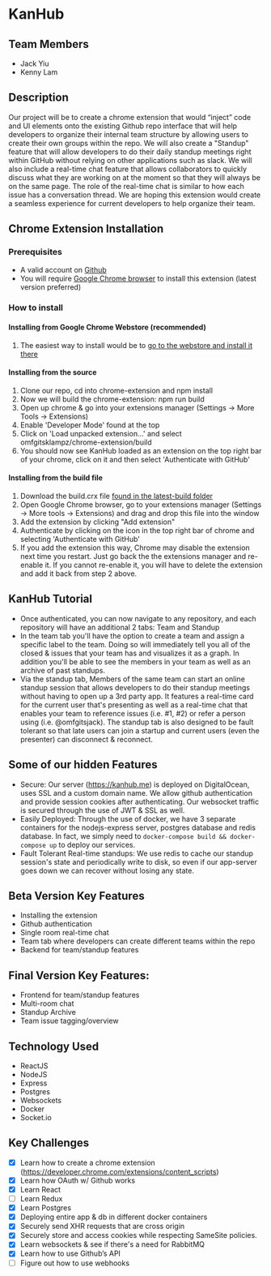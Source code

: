 # KanHub

## Team Members
- Jack Yiu
- Kenny Lam

## Description
Our project will be to create a chrome extension that would “inject” code and UI elements onto the existing Github repo interface that will help developers to organize their internal team structure by allowing users to create their own groups within the repo. We will also create a "Standup" feature that will allow developers to do their daily standup meetings right within GitHub without relying on other applications such as slack. We will also include a real-time chat feature that allows collaborators to quickly discuss what they are working on at the moment so that they will always be on the same page. The role of the real-time chat is similar to how each issue has a conversation thread. We are hoping this extension would create a seamless experience for current developers to help organize their team.

## Chrome Extension Installation
### Prerequisites
- A valid account on [Github](https://github.com/)
- You will require [Google Chrome browser](https://www.google.com/chrome/browser/desktop/index.html) to install this extension (latest version preferred)

### How to install
#### Installing from Google Chrome Webstore (recommended)
1. The easiest way to install would be to [go to the webstore and install it there](https://chrome.google.com/webstore/detail/kanhub/peacnodjjlhhodekaiafamddcgpjnbdo)

#### Installing from the source
1. Clone our repo, cd into chrome-extension and npm install
2. Now we will build the chrome-extension: npm run build
3. Open up chrome & go into your extensions manager (Settings -> More Tools -> Extensions)
4. Enable 'Developer Mode' found at the top
5. Click on 'Load unpacked extension...' and select omfgitsklampz/chrome-extension/build
6. You should now see KanHub loaded as an extension on the top right bar of your chrome, click on it and then select 'Authenticate with GitHub'

#### Installing from the build file
1. Download the build.crx file [found in the latest-build folder](./latest-build)
2. Open Google Chrome browser, go to your extensions manager (Settings -> More tools -> Extensions) and drag and drop this file into the window
3. Add the extension by clicking "Add extension"
4. Authenticate by clicking on the icon in the top right bar of chrome and selecting 'Authenticate with GitHub'
5. If you add the extension this way, Chrome may disable the extension next time you restart. Just go back the the extensions manager and re-enable it. If you cannot re-enable it, you will have to delete the extension and add it back from step 2 above.

## KanHub Tutorial
- Once authenticated, you can now navigate to any repository, and each repository will have an additional 2 tabs: Team and Standup
- In the team tab you'll have the option to create a team and assign a specific label to the team. Doing so will immediately tell you all of the closed & issues that your team has and visualizes it as a graph. In addition you'll be able to see the members in your team as well as an archive of past standups.
- Via the standup tab, Members of the same team can start an online standup session that allows developers to do their standup meetings without having to open up a 3rd party app. It features a real-time card for the current user that's presenting as well as a real-time chat that enables your team to reference issues (i.e. #1, #2) or refer a person using (i.e. @omfgitsjack). The standup tab is also designed to be fault tolerant so that late users can join a startup and current users (even the presenter) can disconnect & reconnect.

## Some of our hidden Features
- Secure: Our server (https://kanhub.me) is deployed on DigitalOcean, uses SSL and a custom domain name. We allow github authentication and provide session cookies after authenticating. Our websocket traffic is secured through the use of JWT & SSL as well. 
- Easily Deployed: Through the use of docker, we have 3 separate containers for the nodejs-express server, postgres database and redis database. In fact, we simply need to `docker-compose build && docker-compose up` to deploy our services.
- Fault Tolerant Real-time standups: We use redis to cache our standup session's state and periodically write to disk, so even if our app-server goes down we can recover without losing any state.

## Beta Version Key Features
- Installing the extension
- Github authentication
- Single room real-time chat
- Team tab where developers can create different teams within the repo
- Backend for team/standup features

## Final Version Key Features:
- Frontend for team/standup features
- Multi-room chat
- Standup Archive
- Team issue tagging/overview

## Technology Used
- ReactJS
- NodeJS
- Express
- Postgres
- Websockets
- Docker
- Socket.io

## Key Challenges
- [x] Learn how to create a chrome extension (https://developer.chrome.com/extensions/content_scripts)
- [x] Learn how OAuth w/ Github works
- [x] Learn React
- [ ] Learn Redux
- [x] Learn Postgres
- [x] Deploying entire app & db in different docker containers
- [x] Securely send XHR requests that are cross origin
- [x] Securely store and access cookies while respecting SameSite policies.
- [x] Learn websockets & see if there's a need for RabbitMQ
- [x] Learn how to use Github’s API
- [ ] Figure out how to use webhooks
